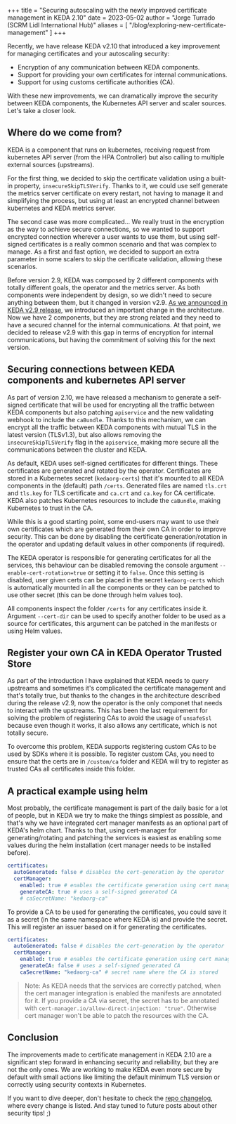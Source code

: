 +++
title = "Securing autoscaling with the newly improved certificate management in KEDA 2.10"
date = 2023-05-02
author = "Jorge Turrado (SCRM Lidl International Hub)"
aliases = [
"/blog/exploring-new-certificate-management"
]
+++

Recently, we have release KEDA v2.10 that introduced a key improvement for managing certificates and your autoscaling security: 

- Encryption of any communication between KEDA components.
- Support for providing your own certificates for internal communications.
- Support for using customs certificate authorities (CA).

With these new improvements, we can dramatically improve the security between KEDA components, the Kubernetes API server and scaler sources. Let's take a closer look.

## Where do we come from?

KEDA is a component that runs on kubernetes, receiving request from kubernetes API server (from the HPA Controller) but also calling to multiple external sources (upstreams). 

For the first thing, we decided to skip the certificate validation using a built-in property, `insecureSkipTLSVerify`. Thanks to it, we could use self generate the metrics server certificate on every restart, not having to manage it and simplifying the process, but using at least an encrypted channel between kubernetes and KEDA metrics server.

The second case was more complicated... We really trust in the encryption as the way to achieve secure connections, so we wanted to support encrypted connection wherever a user wants to use them, but using self-signed certificates is a really common scenario and that was complex to manage. As a first and fast option, we decided to support an extra parameter in some scalers to skip the certificate validation, allowing these scenarios.

Before version 2.9, KEDA was composed by 2 different components with totally different goals, the operator and the metrics server. As both components were independent by design, so we didn't need to secure anything between them, but it changed in version v2.9. [As we announced in KEDA v2.9 release](/blog/releases/2.9.0), we introduced an important change in the architecture. Now we have 2 components, but they are strong related and they need to have a secured channel for the internal communications. At that point, we decided to release v2.9 with this gap in terms of encryption for internal communications, but having the commitment of solving this for the next version.

## Securing connections between KEDA components and kubernetes API server

As part of version 2.10, we have released a mechanism to generate a self-signed certificate that will be used for encrypting all the traffic between KEDA components but also patching `apiservice` and the new validating webhook to include the `caBundle`. Thanks to this mechanism, we can encrypt all the traffic between KEDA components with mutual TLS in the latest version (TLSv1.3), but also allows removing the `insecureSkipTLSVerify` flag in the `apiservice`, making more secure all the communications between the cluster and KEDA.

As default, KEDA uses self-signed certificates for different things. These certificates are generated and rotated by the operator. Certificates are stored in a Kubernetes secret (`kedaorg-certs`) that it's mounted to all KEDA components in the (default) path `/certs`. Generated files are named `tls.crt` and `tls.key` for TLS certificate and `ca.crt` and `ca.key` for CA certificate. KEDA also patches Kubernetes resources to include the `caBundle`, making Kubernetes to trust in the CA.

While this is a good starting point, some end-users may want to use their own certificates which are generated from their own CA in order to improve security. This can be done by disabling the certificate generation/rotation in the operator and updating default values in other components (if required). 

The KEDA operator is responsible for generating certificates for all the services, this behaviour can be disabled removing the console argument `--enable-cert-rotation=true` or setting it to `false`. Once this setting is disabled, user given certs can be placed in the secret `kedaorg-certs` which is automatically mounted in all the components or they can be patched to use other secret (this can be done through helm values too).

All components inspect the folder `/certs` for any certificates inside it. Argument `--cert-dir` can be used to specify another folder to be used as a source for certificates, this argument can be patched in the manifests or using Helm values.

## Register your own CA in KEDA Operator Trusted Store

As part of the introduction I have explained that KEDA needs to query upstreams and sometimes it's complicated the certificate management and that's totally true, but thanks to the changes in the architecture described during the release v2.9, now the operator is the only componet that needs to interact with the upstreams. This has been the last requirement for solving the problem of registering CAs to avoid the usage of `unsafeSsl` because even though it works, it also allows any certificate, which is not totally secure.

To overcome this problem, KEDA supports registering custom CAs to be used by SDKs where it is possible. To register custom CAs, you need to ensure that the certs are in `/custom/ca` folder and KEDA will try to register as trusted CAs all certificates inside this folder.

## A practical example using helm

Most probably, the certificate management is part of the daily basic for a lot of people, but in KEDA we try to make the things simplest as possible, and that's why we have integrated cert manager manifests as an optional part of KEDA's helm chart. Thanks to that, using cert-manager for generating/rotating and patching the services is easiest as enabling some values during the helm installation (cert manager needs to be installed before).

```yaml
certificates:
  autoGenerated: false # disables the cert-generation by the operator
  certManager:
    enabled: true # enables the certificate generation using cert manager
    generateCA: true # uses a self-signed generated CA
    # caSecretName: "kedaorg-ca"
```

To provide a CA to be used for generating the certificates, you could save it as a secret (in the same namespace where KEDA is) and provide the secret. This will register an issuer based on it for generating the certificates.

```yaml
certificates:
  autoGenerated: false # disables the cert-generation by the operator
  certManager:
    enabled: true # enables the certificate generation using cert manager
    generateCA: false # uses a self-signed generated CA
    caSecretName: "kedaorg-ca" # secret name where the CA is stored
```

> Note: As KEDA needs that the services are correctly patched, when the cert manager integration is enabled the manifests are annotated for it. If you provide a CA via secret, the secret has to be annotated with `cert-manager.io/allow-direct-injection: "true"`. Otherwise cert manager won't be able to patch the resources with the CA.

## Conclusion

The improvements made to certificate management in KEDA 2.10 are a significant step forward in enhancing security and reliability, but they are not the only ones. We are working to make KEDA even more secure by default with small actions like limiting the default minimum TLS version or correctly using security contexts in Kubernetes.

If you want to dive deeper, don't hesitate to check the [repo changelog](https://github.com/kedacore/keda/blob/main/CHANGELOG.md), where every change is listed. And stay tuned to future posts about other security tips! ;)
